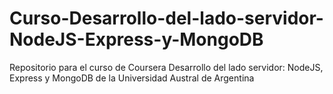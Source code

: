 # Curso-Desarrollo-del-lado-servidor-NodeJS-Express-y-MongoDB
Repositorio para el curso de Coursera Desarrollo del lado servidor: NodeJS, Express y MongoDB de la Universidad Austral de Argentina
